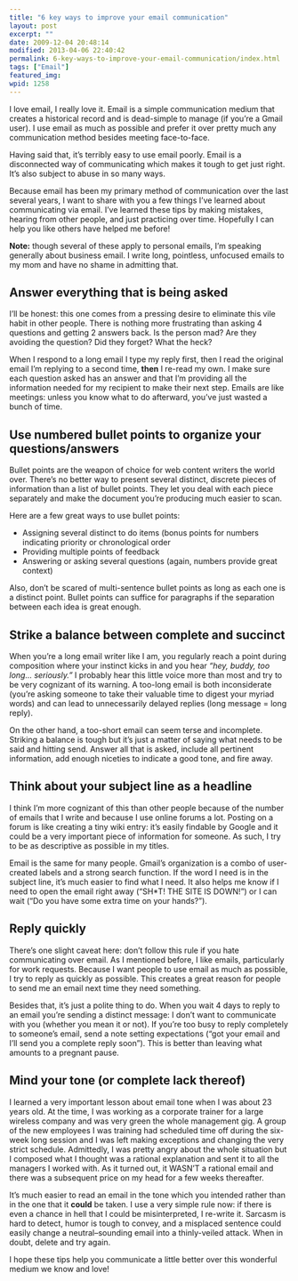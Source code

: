 ```yaml
---
title: "6 key ways to improve your email communication"
layout: post
excerpt: ""
date: 2009-12-04 20:48:14
modified: 2013-04-06 22:40:42
permalink: 6-key-ways-to-improve-your-email-communication/index.html
tags: ["Email"]
featured_img:
wpid: 1258
---
```



I love email, I really love it. Email is a simple communication medium that creates a historical record and is dead-simple to manage (if you’re a Gmail user). I use email as much as possible and prefer it over pretty much any communication method besides meeting face-to-face.

Having said that, it’s terribly easy to use email poorly. Email is a disconnected way of communicating which makes it tough to get just right. It’s also subject to abuse in so many ways.

Because email has been my primary method of communication over the last several years, I want to share with you a few things I’ve learned about communicating via email. I’ve learned these tips by making mistakes, hearing from other people, and just practicing over time. Hopefully I can help you like others have helped me before!

**Note:** though several of these apply to personal emails, I’m speaking generally about business email. I write long, pointless, unfocused emails to my mom and have no shame in admitting that.

Answer everything that is being asked
-------------------------------------

I’ll be honest: this one comes from a pressing desire to eliminate this vile habit in other people. There is nothing more frustrating than asking 4 questions and getting 2 answers back. Is the person mad? Are they avoiding the question? Did they forget? What the heck?

When I respond to a long email I type my reply first, then I read the original email I’m replying to a second time, **then** I re-read my own. I make sure each question asked has an answer and that I’m providing all the information needed for my recipient to make their next step. Emails are like meetings: unless you know what to do afterward, you’ve just wasted a bunch of time.

Use numbered bullet points to organize your questions/answers
-------------------------------------------------------------

Bullet points are the weapon of choice for web content writers the world over. There’s no better way to present several distinct, discrete pieces of information than a list of bullet points. They let you deal with each piece separately and make the document you’re producing much easier to scan.

Here are a few great ways to use bullet points:

- Assigning several distinct to do items (bonus points for numbers indicating priority or chronological order
- Providing multiple points of feedback
- Answering or asking several questions (again, numbers provide great context)

Also, don’t be scared of multi-sentence bullet points as long as each one is a distinct point. Bullet points can suffice for paragraphs if the separation between each idea is great enough.

Strike a balance between complete and succinct
----------------------------------------------

When you’re a long email writer like I am, you regularly reach a point during composition where your instinct kicks in and you hear *“hey, buddy, too long… seriously.”* I probably hear this little voice more than most and try to be very cognizant of its warning. A too-long email is both inconsiderate (you’re asking someone to take their valuable time to digest your myriad words) and can lead to unnecessarily delayed replies (long message = long reply).

On the other hand, a too-short email can seem terse and incomplete. Striking a balance is tough but it’s just a matter of saying what needs to be said and hitting send. Answer all that is asked, include all pertinent information, add enough niceties to indicate a good tone, and fire away.

Think about your subject line as a headline
-------------------------------------------

I think I’m more cognizant of this than other people because of the number of emails that I write and because I use online forums a lot. Posting on a forum is like creating a tiny wiki entry: it’s easily findable by Google and it could be a very important piece of information for someone. As such, I try to be as descriptive as possible in my titles.

Email is the same for many people. Gmail’s organization is a combo of user-created labels and a strong search function. If the word I need is in the subject line, it’s much easier to find what I need. It also helps me know if I need to open the email right away (“SH\*T! THE SITE IS DOWN!”) or I can wait (“Do you have some extra time on your hands?”).

Reply quickly
-------------

There’s one slight caveat here: don’t follow this rule if you hate communicating over email. As I mentioned before, I like emails, particularly for work requests. Because I want people to use email as much as possible, I try to reply as quickly as possible. This creates a great reason for people to send me an email next time they need something.

Besides that, it’s just a polite thing to do. When you wait 4 days to reply to an email you’re sending a distinct message: I don’t want to communicate with you (whether you mean it or not). If you’re too busy to reply completely to someone’s email, send a note setting expectations (“got your email and I’ll send you a complete reply soon”). This is better than leaving what amounts to a pregnant pause.

Mind your tone (or complete lack thereof)
-----------------------------------------

I learned a very important lesson about email tone when I was about 23 years old. At the time, I was working as a corporate trainer for a large wireless company and was very green the whole management gig. A group of the new employees I was training had scheduled time off during the six-week long session and I was left making exceptions and changing the very strict schedule. Admittedly, I was pretty angry about the whole situation but I composed what I thought was a rational explanation and sent it to all the managers I worked with. As it turned out, it WASN’T a rational email and there was a subsequent price on my head for a few weeks thereafter.

It’s much easier to read an email in the tone which you intended rather than in the one that it **could** be taken. I use a very simple rule now: if there is even a chance in hell that I could be misinterpreted, I re-write it. Sarcasm is hard to detect, humor is tough to convey, and a misplaced sentence could easily change a neutral–sounding email into a thinly-veiled attack. When in doubt, delete and try again.

I hope these tips help you communicate a little better over this wonderful medium we know and love!
